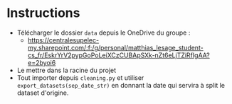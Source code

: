 # Instructions

- Télécharger le dossier `data` depuis le OneDrive du groupe :
  - https://centralesupelec-my.sharepoint.com/:f:/g/personal/matthias_lesage_student-cs_fr/EskrYrV2pypGoPoLeiXCzCUBApSXk-nZt6eLjTZiRfIgAA?e=2byoi6
- Le mettre dans la racine du projet
- Tout importer depuis `cleaning.py` et utiliser `export_datasets(sep_date_str)` en donnant la date qui servira à split le dataset d'origine.